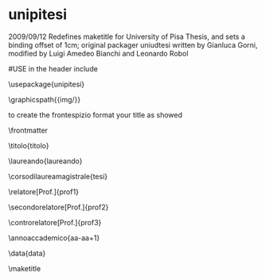 # unipitesi
2009/09/12  Redefines maketitle for University of Pisa Thesis, and sets a binding offset of 1cm; original packager uniudtesi written by Gianluca Gorni,  modified by Luigi Amedeo Bianchi and Leonardo Robol

#USE
in the header include 


\usepackage{unipitesi}


\graphicspath{{img/}}

to create the frontespizio format your title as showed

\frontmatter

\titolo{titolo}

\laureando{laureando}

\corsodilaureamagistrale{tesi}

\relatore[Prof.]{prof1}

\secondorelatore[Prof.]{prof2}

\controrelatore[Prof.]{prof3}

\annoaccademico{aa-aa+1}

\data{data}

\maketitle
